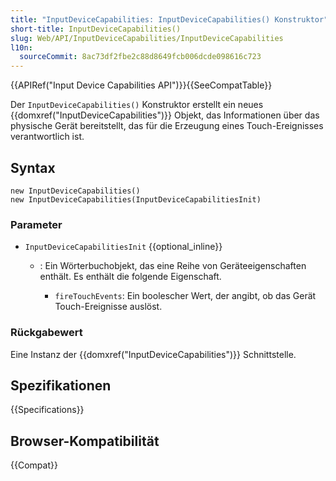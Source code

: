 ```yaml
---
title: "InputDeviceCapabilities: InputDeviceCapabilities() Konstruktor"
short-title: InputDeviceCapabilities()
slug: Web/API/InputDeviceCapabilities/InputDeviceCapabilities
l10n:
  sourceCommit: 8ac73df2fbe2c88d8649fcb006dcde098616c723
---
```


{{APIRef("Input Device Capabilities API")}}{{SeeCompatTable}}

Der `InputDeviceCapabilities()` Konstruktor erstellt ein neues {{domxref("InputDeviceCapabilities")}} Objekt, das Informationen über das physische Gerät bereitstellt, das für die Erzeugung eines Touch-Ereignisses verantwortlich ist.

## Syntax

```js-nolint
new InputDeviceCapabilities()
new InputDeviceCapabilities(InputDeviceCapabilitiesInit)
```

### Parameter

- `InputDeviceCapabilitiesInit` {{optional_inline}}

  - : Ein Wörterbuchobjekt, das eine Reihe von Geräteeigenschaften enthält. Es enthält die folgende Eigenschaft.

    - `fireTouchEvents`: Ein boolescher Wert, der angibt,
      ob das Gerät Touch-Ereignisse auslöst.

### Rückgabewert

Eine Instanz der {{domxref("InputDeviceCapabilities")}} Schnittstelle.

## Spezifikationen

{{Specifications}}

## Browser-Kompatibilität

{{Compat}}

